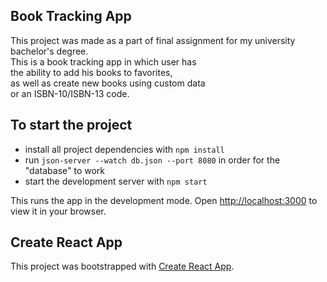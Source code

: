 ## Book Tracking App

This project was made as a part of final assignment for my university bachelor's degree.  
This is a book tracking app in which user has  
the ability to add his books to favorites,  
as well as create new books using custom data  
or an ISBN-10/ISBN-13 code.

## To start the project

* install all project dependencies with `npm install`
* run `json-server --watch db.json --port 8080` in order for the "database" to work
* start the development server with `npm start`

This runs the app in the development mode.
Open [http://localhost:3000](http://localhost:3000) to view it in your browser.

## Create React App

This project was bootstrapped with [Create React App](https://github.com/facebookincubator/create-react-app).
